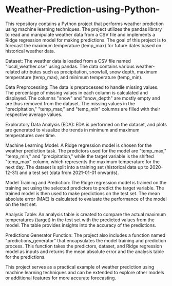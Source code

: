 # Weather-Prediction-using-Python-
This repository contains a Python project that performs weather prediction using machine learning techniques. The project utilizes the pandas library to read and manipulate weather data from a CSV file and implements a Ridge regression model for making predictions. The goal of this project is to forecast the maximum temperature (temp_max) for future dates based on historical weather data.

Dataset:
The weather data is loaded from a CSV file named "local_weather.csv" using pandas. The data contains various weather-related attributes such as precipitation, snowfall, snow depth, maximum temperature (temp_max), and minimum temperature (temp_min).

Data Preprocessing:
The data is preprocessed to handle missing values. The percentage of missing values in each column is calculated and displayed. The columns "snow" and "snow_depth" are mostly empty and are thus removed from the dataset. The missing values in the "precipitation," "temp_max," and "temp_min" columns are filled with their respective average values.

Exploratory Data Analysis (EDA):
EDA is performed on the dataset, and plots are generated to visualize the trends in minimum and maximum temperatures over time.

Machine Learning Model:
A Ridge regression model is chosen for the weather prediction task. The predictors used for the model are "temp_max," "temp_min," and "precipitation," while the target variable is the shifted "temp_max" column, which represents the maximum temperature for the next day. The dataset is split into a training set (historical data up to 2020-12-31) and a test set (data from 2021-01-01 onwards).

Model Training and Prediction:
The Ridge regression model is trained on the training set using the selected predictors to predict the target variable. The trained model is then used to make predictions on the test set. The mean absolute error (MAE) is calculated to evaluate the performance of the model on the test set.

Analysis Table:
An analysis table is created to compare the actual maximum temperatures (target) in the test set with the predicted values from the model. The table provides insights into the accuracy of the predictions.

Predictions Generator Function:
The project also includes a function named "predictions_generator" that encapsulates the model training and prediction process. This function takes the predictors, dataset, and Ridge regression model as inputs and returns the mean absolute error and the analysis table for the predictions.

This project serves as a practical example of weather prediction using machine learning techniques and can be extended to explore other models or additional features for more accurate forecasting.
